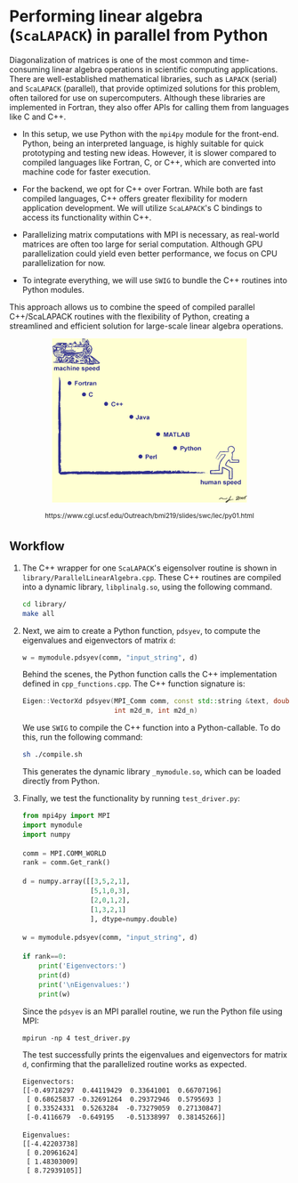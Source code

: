 # Performing linear algebra (`ScaLAPACK`) in parallel from Python

Diagonalization of matrices is one of the most common and time-consuming linear algebra operations in scientific computing applications. There are well-established mathematical libraries, such as `LAPACK` (serial) and `ScaLAPACK` (parallel), that provide optimized solutions for this problem, often tailored for use on supercomputers. Although these libraries are implemented in Fortran, they also offer APIs for calling them from languages like C and C++.

- In this setup, we use Python with the `mpi4py` module for the front-end. Python, being an interpreted language, is highly suitable for quick prototyping and testing new ideas. However, it is slower compared to compiled languages like Fortran, C, or C++, which are converted into machine code for faster execution.

- For the backend, we opt for C++ over Fortran. While both are fast compiled languages, C++ offers greater flexibility for modern application development. We will utilize `ScaLAPACK`'s C bindings to access its functionality within C++.

- Parallelizing matrix computations with MPI is necessary, as real-world matrices are often too large for serial computation. Although GPU parallelization could yield even better performance, we focus on CPU parallelization for now.

- To integrate everything, we will use `SWIG` to bundle the C++ routines into Python modules. 

This approach allows us to combine the speed of compiled parallel C++/ScaLAPACK routines with the flexibility of Python, creating a streamlined and efficient solution for large-scale linear algebra operations.

<p align="center">
<img src="human_vs_machine_time.png" alt="from ddkfk" width="350"/>
</p>
<p align="center">
<center><sup>https://www.cgl.ucsf.edu/Outreach/bmi219/slides/swc/lec/py01.html</sup></center>

## Workflow 

1. The C++ wrapper for one `ScaLAPACK`'s eigensolver routine is shown in `library/ParallelLinearAlgebra.cpp`. These C++ routines are compiled into a dynamic library, `libplinalg.so`, using the following command. 

   ```bash
   cd library/
   make all
   ```

2. Next, we aim to create a Python function, `pdsyev`, to compute the eigenvalues and eigenvectors of matrix `d`:
   ```python
   w = mymodule.pdsyev(comm, "input_string", d) 
   ```
   Behind the scenes, the Python function calls the C++ implementation defined in `cpp_functions.cpp`. The C++ function signature is:
   ```cpp
   Eigen::VectorXd pdsyev(MPI_Comm comm, const std::string &text, double *m2d,
                          int m2d_m, int m2d_n) 
   ```
   We use `SWIG` to compile the C++ function into a Python-callable. To do this, run the following command:
   ```bash
   sh ./compile.sh
   ```
   This generates the dynamic library `_mymodule.so`, which can be loaded directly from Python. 
  

3. Finally, we test the functionality by running `test_driver.py`:
   ```python
   from mpi4py import MPI
   import mymodule
   import numpy
   
   comm = MPI.COMM_WORLD
   rank = comm.Get_rank()
   
   d = numpy.array([[3,5,2,1],
                    [5,1,0,3],
                    [2,0,1,2],
                    [1,3,2,1]
                    ], dtype=numpy.double)
   
   w = mymodule.pdsyev(comm, "input_string", d) 
   
   if rank==0:
       print('Eigenvectors:')
       print(d)
       print('\nEigenvalues:')
       print(w)
   ```
   Since the `pdsyev` is an MPI parallel routine, we run the Python file using MPI:
   ```
   mpirun -np 4 test_driver.py
   ```
   The test successfully prints the eigenvalues and eigenvectors for matrix `d`, confirming that the parallelized routine works as expected.
   ```
   Eigenvectors:
   [[-0.49718297  0.44119429  0.33641001  0.66707196]
    [ 0.68625837 -0.32691264  0.29372946  0.5795693 ]
    [ 0.33524331  0.5263284  -0.73279059  0.27130847]
    [-0.4116679  -0.649195   -0.51338997  0.38145266]]
   
   Eigenvalues:
   [[-4.42203738]
    [ 0.20961624]
    [ 1.48303009]
    [ 8.72939105]]
   ```
